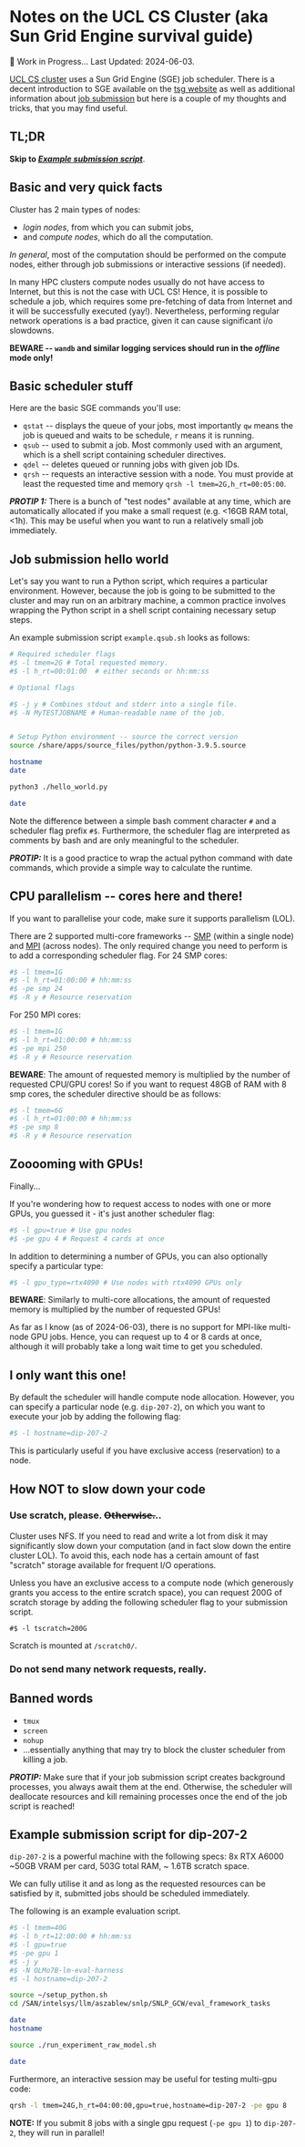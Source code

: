 # Notes on the UCL CS Cluster (aka Sun Grid Engine survival guide)

🚧 Work in Progress... Last Updated: 2024-06-03.

[UCL CS cluster](https://hpc.cs.ucl.ac.uk) uses a Sun Grid Engine (SGE) job scheduler. There is a decent introduction to SGE available on the [tsg website](https://hpc.cs.ucl.ac.uk/wp-content/uploads/sites/21/2022/01/SGE-Guide_12_2021.pdf) as well as additional information about [job submission](https://hpc.cs.ucl.ac.uk/job-submission/) but here is a couple of my thoughts and tricks, that you may find useful.

## TL;DR

**Skip to _[Example submission script](#example-submission-script-for-dip-207-2)_**.

## Basic and very quick facts

Cluster has 2 main types of nodes:

- _login nodes_, from which you can submit jobs,
- and _compute nodes_, which do all the computation.

_In general_, most of the computation should be performed on the compute nodes, either through job submissions or interactive sessions (if needed).

In many HPC clusters compute nodes usually do not have access to Internet, but this is not the case with UCL CS! Hence, it is possible to schedule a job, which requires some pre-fetching of data from Internet and it will be successfully executed (yay!). Nevertheless, performing regular network operations is a bad practice, given it can cause significant i/o slowdowns.

**BEWARE -- `wandb` and similar logging services should run in the _offline_ mode only!**

## Basic scheduler stuff

Here are the basic SGE commands you'll use:

- `qstat` -- displays the queue of your jobs, most importantly `qw` means the job is queued and waits to be schedule, `r` means it is running.
- `qsub` -- used to submit a job. Most commonly used with an argument, which is a shell script containing scheduler directives.
- `qdel` -- deletes queued or running jobs with given job IDs.
- `qrsh` -- requests an interactive session with a node. You must provide at least the requested time and memory `qrsh -l tmem=2G,h_rt=00:05:00`.

_**PROTIP 1:**_ There is a bunch of "test nodes" available at any time, which are automatically allocated if you make a small request (e.g. <16GB RAM total, <1h). This may be useful when you want to run a relatively small job immediately.

## Job submission hello world

Let's say you want to run a Python script, which requires a particular environment. However, because the job is going to be submitted to the cluster and may run on an arbitrary machine, a common practice involves wrapping the Python script in a shell script containing necessary setup steps.

An example submission script `example.qsub.sh` looks as follows:

```bash
# Required scheduler flags
#$ -l tmem=2G # Total requested memory.
#$ -l h_rt=00:01:00  # either seconds or hh:mm:ss

# Optional flags

#$ -j y # Combines stdout and stderr into a single file.
#$ -N MyTESTJOBNAME # Human-readable name of the job.


# Setup Python environment -- source the correct version
source /share/apps/source_files/python/python-3.9.5.source

hostname
date

python3 ./hello_world.py

date
```

Note the difference between a simple bash comment character `#` and a scheduler flag prefix `#$`. Furthermore, the scheduler flag are interpreted as comments by bash and are only meaningful to the scheduler.

_**PROTIP:**_ It is a good practice to wrap the actual python command with date commands, which provide a simple way to calculate the runtime.

## CPU parallelism -- cores here and there!

If you want to parallelise your code, make sure it supports parallelism (LOL).

There are 2 supported multi-core frameworks -- [SMP](https://en.wikipedia.org/wiki/Symmetric_multiprocessing) (within a single node) and [MPI](https://en.wikipedia.org/wiki/Message_Passing_Interface) (across nodes). The only required change you need to perform is to add a corresponding scheduler flag. For 24 SMP cores:

```bash
#$ -l tmem=1G
#$ -l h_rt=01:00:00 # hh:mm:ss
#$ -pe smp 24
#$ -R y # Resource reservation
```

For 250 MPI cores:

```bash
#$ -l tmem=1G
#$ -l h_rt=01:00:00 # hh:mm:ss
#$ -pe mpi 250
#$ -R y # Resource reservation
```

**BEWARE**: The amount of requested memory is multiplied by the number of requested CPU/GPU cores! So if you want to request 48GB of RAM with 8 smp cores, the scheduler directive should be as follows:

```bash
#$ -l tmem=6G
#$ -l h_rt=01:00:00 # hh:mm:ss
#$ -pe smp 8
#$ -R y # Resource reservation
```

## Zooooming with GPUs!

Finally...

If you're wondering how to request access to nodes with one or more GPUs, you guessed it - it's just another scheduler flag:

```bash
#$ -l gpu=true # Use gpu nodes
#$ -pe gpu 4 # Request 4 cards at once
```

In addition to determining a number of GPUs, you can also optionally specify a particular type:

```bash
#$ -l gpu_type=rtx4090 # Use nodes with rtx4090 GPUs only
```

**BEWARE**: Similarly to multi-core allocations, the amount of requested memory is multiplied by the number of requested GPUs!

As far as I know (as of 2024-06-03), there is no support for MPI-like multi-node GPU jobs. Hence, you can request up to 4 or 8 cards at once, although it will probably take a long wait time to get you scheduled.

## I only want this one!

By default the scheduler will handle compute node allocation. However, you can specify a particular node (e.g. `dip-207-2`), on which you want to execute your job by adding the following flag:

```bash
#$ -l hostname=dip-207-2
```

This is particularly useful if you have exclusive access (reservation) to a node.

## How NOT to slow down your code

### Use scratch, please. O̶t̶h̶e̶r̶w̶i̶s̶e̶...

Cluster uses NFS. If you need to read and write a lot from disk it may significantly slow down your computation (and in fact slow down the entire cluster LOL). To avoid this, each node has a certain amount of fast "scratch" storage available for frequent I/O operations.

Unless you have an exclusive access to a compute node (which generously grants you access to the entire scratch space), you can request 200G of scratch storage by adding the following scheduler flag to your submission script.

```
#$ -l tscratch=200G
```

Scratch is mounted at `/scratch0/`.

### Do not send many network requests, really.

## Banned words

- `tmux`
- `screen`
- `nohup`
- ...essentially anything that may try to block the cluster scheduler from killing a job.

_**PROTIP:**_ Make sure that if your job submission script creates background processes, you always await them at the end. Otherwise, the scheduler will deallocate resources and kill remaining processes once the end of the job script is reached!

## Example submission script for dip-207-2

`dip-207-2` is a powerful machine with the following specs:
8x RTX A6000 ~50GB VRAM per card, 503G total RAM, ~ 1.6TB scratch space.

We can fully utilise it and as long as the requested resources can be satisfied by it, submitted jobs should be scheduled immediately.

The following is an example evaluation script.

```bash
#$ -l tmem=40G
#$ -l h_rt=12:00:00 # hh:mm:ss
#$ -l gpu=true
#$ -pe gpu 1
#$ -j y
#$ -N OLMo7B-lm-eval-harness
#$ -l hostname=dip-207-2

source ~/setup_python.sh
cd /SAN/intelsys/llm/aszablew/snlp/SNLP_GCW/eval_framework_tasks

date
hostname

source ./run_experiment_raw_model.sh

date
```

Furthermore, an interactive session may be useful for testing multi-gpu code:

```bash
qrsh -l tmem=24G,h_rt=04:00:00,gpu=true,hostname=dip-207-2 -pe gpu 8
```

**NOTE:** If you submit 8 jobs with a single gpu request (`-pe gpu 1`) to `dip-207-2`, they will run in parallel!
